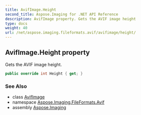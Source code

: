 ```yaml
---
title: AvifImage.Height
second_title: Aspose.Imaging for .NET API Reference
description: AvifImage property. Gets the AVIF image height
type: docs
weight: 40
url: /net/aspose.imaging.fileformats.avif/avifimage/height/
---
```

## AvifImage.Height property

Gets the AVIF image height.

```csharp
public override int Height { get; }
```

### See Also

* class [AvifImage](../)
* namespace [Aspose.Imaging.FileFormats.Avif](../../avifimage/)
* assembly [Aspose.Imaging](../../../)


